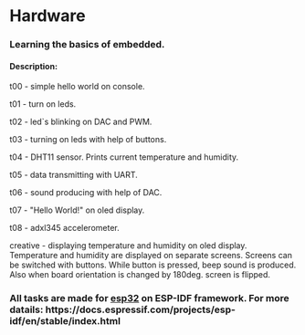 <h1>Hardware</h1>
<h3>Learning the basics of embedded.</h3>
<h4>Description:</h4>
<p>t00 - simple hello world on console.</p>
<p>t01 - turn on leds.</p>
<p>t02 - led`s blinking on DAC and PWM.</p>
<p>t03 - turning on leds with help of buttons.</p>
<p>t04 - DHT11 sensor. Prints current temperature and humidity.</p>
<p>t05 - data transmitting with UART.</p>
<p>t06 - sound producing with help of DAC.</p>
<p>t07 - "Hello World!" on oled display.</p>
<p>t08 - adxl345 accelerometer.</p>
<p>creative  - displaying temperature and humidity on oled display. Temperature and humidity are displayed on separate screens. Screens can be switched with buttons. While button is pressed, beep sound is produced. Also when board orientation is changed by 180deg. screen is flipped.</p>

<h3>All tasks are made for <a href="https://en.wikipedia.org/wiki/ESP32">esp32</a> on ESP-IDF framework.
For more datails:
https://docs.espressif.com/projects/esp-idf/en/stable/index.html</h3>

